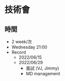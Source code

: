 # 技術會
## 時間
- 2 week/次
- Wednesday 21:00
- Record
  - 2022/06/15
  - 2022/06/29
    - 面試 (VJ, Jimmy)
    - MD management
